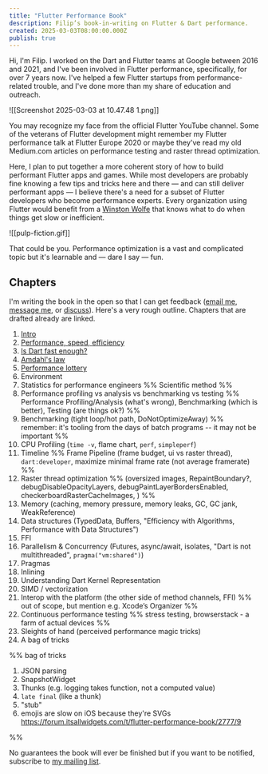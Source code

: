 ```yaml
---
title: "Flutter Performance Book"
description: Filip’s book-in-writing on Flutter & Dart performance.
created: 2025-03-03T08:00:00.000Z
publish: true
---
```


Hi, I'm Filip. I worked on the Dart and Flutter teams at Google between 2016 and 2021, and I've been involved in Flutter performance, specifically, for over 7 years now. I've helped a few Flutter startups from performance-related trouble, and I've done more than my share of education and outreach.

![[Screenshot 2025-03-03 at 10.47.48 1.png]]

You may recognize my face from the official Flutter YouTube channel. Some of the veterans of Flutter development might remember my Flutter performance talk at Flutter Europe 2020 or maybe they've read my old Medium.com articles on performance testing and raster thread optimization.

<!-- Flutter Europe 2020](https://www.youtube.com/watch?v=SQcmrl_NkqY) -->

Here, I plan to put together a more coherent story of how to build performant Flutter apps and games. While most developers are probably fine knowing a few tips and tricks here and there — and can still deliver performant apps — I believe there's a need for a subset of Flutter developers who become performance experts. Every organization using Flutter would benefit from a [Winston Wolfe](https://en.wikipedia.org/wiki/Pulp_Fiction#Cast) that knows what to do when things get slow or inefficient.

![[pulp-fiction.gif]]

That could be you. Performance optimization is a vast and complicated topic but it's learnable and — dare I say — fun.

## Chapters

I'm writing the book in the open so that I can get feedback ([email me](mailto:filip.hracek@gmail.com), [message me](https://mastodon.social/@filiph), or [discuss](https://forum.itsallwidgets.com/t/flutter-performance-book/2777)). Here's a very rough outline. Chapters that are drafted already are linked.

1. [Intro](/flutter-performance/010-intro.html)
2. [Performance, speed, efficiency](/flutter-performance/020-performance-speed-efficiency.html)
3. [Is Dart fast enough?](/flutter-performance/030-is-dart-fast-enough.html)
4. [Amdahl's law](/flutter-performance/040-amdahl's-law.html)
5. [Performance lottery](/flutter-performance/050-performance-lottery.html)
6. Environment
7. Statistics for performance engineers %% Scientific method %%
8. Performance profiling vs analysis vs benchmarking vs testing %% Performance Profiling/Analysis (what's wrong), Benchmarking (which is better), Testing (are things ok?) %%
9. Benchmarking (tight loop/hot path, DoNotOptimizeAway) %% remember: it's tooling from the days of batch programs -- it may not be important %%
10. CPU Profiling (`time -v`, flame chart, `perf`, `simpleperf`)
11. Timeline %% Frame Pipeline (frame budget, ui vs raster thread), `dart:developer`, maximize minimal frame rate (not average framerate) %%
12. Raster thread optimization %% (oversized images, RepaintBoundary?, debugDisableOpacityLayers, debugPaintLayerBordersEnabled, checkerboardRasterCacheImages, ) %%
13. Memory (caching, memory pressure, memory leaks, GC, GC jank, WeakReference)
14. Data structures (TypedData, Buffers, "Efficiency with Algorithms, Performance with Data Structures")
15. FFI
16. Parallelism & Concurrency (Futures, async/await, isolates, "Dart is not multithreaded", `pragma("vm:shared")`)
17. Pragmas
18. Inlining
19. Understanding Dart Kernel Representation
20. SIMD / vectorization
21. Interop with the platform (the other side of method channels, FFI) %% out of scope, but mention e.g. Xcode’s Organizer %%
22. Continuous performance testing %% stress testing, browserstack - a farm of actual devices %%
23. Sleights of hand (perceived performance magic tricks)
24. A bag of tricks


%%
bag of tricks

1. JSON parsing
2. SnapshotWidget
3. Thunks (e.g. logging takes function, not a computed value)
4. `late final` (like a thunk)
5. "stub"
6. emojis are slow on iOS because they're SVGs https://forum.itsallwidgets.com/t/flutter-performance-book/2777/9

%%

No guarantees the book will ever be finished but if you want to be notified, subscribe to [my mailing list](https://filiph.net/await).


